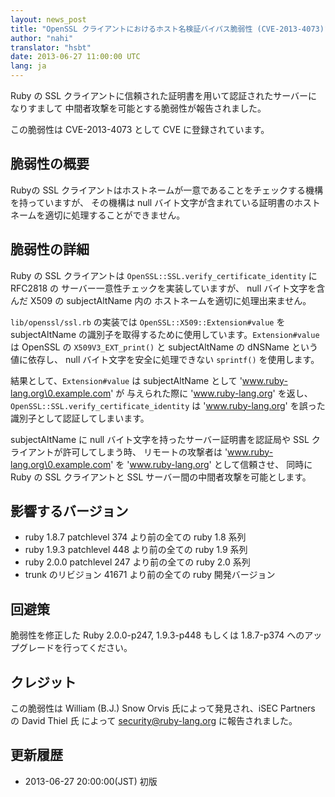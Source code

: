 ```yaml
---
layout: news_post
title: "OpenSSL クライアントにおけるホスト名検証バイパス脆弱性 (CVE-2013-4073)"
author: "nahi"
translator: "hsbt"
date: 2013-06-27 11:00:00 UTC
lang: ja
---
```


Ruby の SSL クライアントに信頼された証明書を用いて認証されたサーバーになりすまして
中間者攻撃を可能とする脆弱性が報告されました。

この脆弱性は CVE-2013-4073 として CVE に登録されています。

## 脆弱性の概要

Rubyの SSL クライアントはホストネームが一意であることをチェックする機構を持っていますが、
その機構は null バイト文字が含まれている証明書のホストネームを適切に処理することができません。

## 脆弱性の詳細

Ruby の SSL クライアントは ```OpenSSL::SSL.verify_certificate_identity``` に RFC2818 の
サーバー一意性チェックを実装していますが、 null バイト文字を含んだ X509 の subjectAltName 内の
ホストネームを適切に処理出来ません。

```lib/openssl/ssl.rb``` の実装では ```OpenSSL::X509::Extension#value``` を
subjectAltName の識別子を取得するために使用しています。```Extension#value``` は
OpenSSL の ```X509V3_EXT_print()``` と subjectAltName の dNSName という値に依存し、
null バイト文字を安全に処理できない ```sprintf()``` を使用します。

結果として、```Extension#value``` は subjectAltName として 'www.ruby-lang.org\0.example.com' が
与えられた際に 'www.ruby-lang.org' を返し、```OpenSSL::SSL.verify_certificate_identity``` は
'www.ruby-lang.org' を誤った識別子として認証してしまいます。

subjectAltName に null バイト文字を持ったサーバー証明書を認証局や SSL クライアントが許可してしまう時、
リモートの攻撃者は 'www.ruby-lang.org\0.example.com' を 'www.ruby-lang.org' として信頼させ、
同時に Ruby の SSL クライアントと SSL サーバー間の中間者攻撃を可能とします。

## 影響するバージョン

 * ruby 1.8.7 patchlevel 374 より前の全ての ruby 1.8 系列
 * ruby 1.9.3 patchlevel 448 より前の全ての ruby 1.9 系列
 * ruby 2.0.0 patchlevel 247 より前の全ての ruby 2.0 系列
 * trunk のリビジョン 41671 より前の全ての ruby 開発バージョン

## 回避策

脆弱性を修正した Ruby 2.0.0-p247, 1.9.3-p448 もしくは 1.8.7-p374 へのアップグレードを行ってください。

## クレジット

この脆弱性は William (B.J.) Snow Orvis 氏によって発見され、iSEC Partners の David Thiel 氏
によって security@ruby-lang.org に報告されました。

## 更新履歴

 * 2013-06-27 20:00:00(JST) 初版
